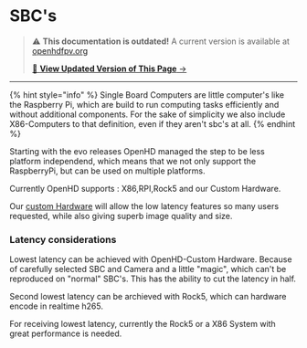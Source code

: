 # SBC's

<!-- LEGACY DOCUMENTATION NOTICE -->
> ⚠️ **This documentation is outdated!** A current version is available at [openhdfpv.org](https://openhdfpv.org)
> 
> [📖 **View Updated Version of This Page** →](https://openhdfpv.org)

---


{% hint style="info" %}
Single Board Computers are little computer's like the Raspberry Pi, which are build to run computing tasks efficiently and without additional components. For the sake of simplicity we also include X86-Computers to that definition, even if they aren't sbc's at all.
{% endhint %}

Starting with the evo releases OpenHD managed the step to be less platform independend, which means that we not only support the RaspberryPi, but can be used on multiple platforms. 

Currently OpenHD supports : X86,RPI,Rock5 and our Custom Hardware.

Our [custom Hardware](custom-hardware.md) will allow the low latency features so many users requested, while also giving superb image quality and size.

### Latency considerations

Lowest latency can be achieved with OpenHD-Custom Hardware. Because of carefully selected SBC and Camera and a little "magic", which can't be reproduced on "normal" SBC's. This has the ability to cut the latency in half.

Second lowest latency can be archieved with Rock5, which can hardware encode in realtime h265.

For receiving lowest latency, currently the Rock5 or a X86 System with great performance is needed.
